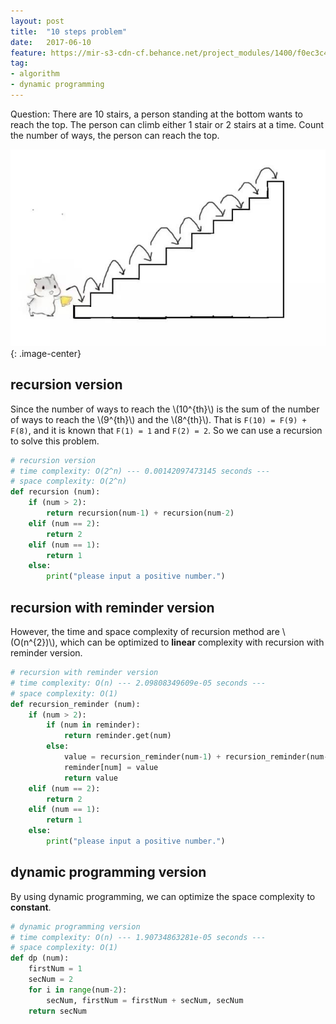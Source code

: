 ```yaml
---
layout: post
title:  "10 steps problem"
date:   2017-06-10
feature: https://mir-s3-cdn-cf.behance.net/project_modules/1400/f0ec3c49535589.58b77ea8a64b4.jpg
tag:
- algorithm
- dynamic programming
---
```


Question: There are 10 stairs, a person standing at the bottom wants to reach the top. The person can climb either 1 stair or 2 stairs at a time. Count the number of ways, the person can reach the top.

![10 stairs problem(1)](https://github.com/TokenJan/TokenJan.github.io/blob/master/assets/img/dp_problem(1).jpg?raw=true)
{: .image-center}

## recursion version
Since the number of ways to reach the \\(10^{th}\\) is the sum of the number of ways to reach the \\(9^{th}\\) and the \\(8^{th}\\). That is `F(10) = F(9) + F(8)`, and it is known that `F(1) = 1` and `F(2) = 2`. So we can use a recursion to solve this problem.

```python
# recursion version
# time complexity: O(2^n) --- 0.00142097473145 seconds ---
# space complexity: O(2^n)
def recursion (num):
    if (num > 2):
        return recursion(num-1) + recursion(num-2)
    elif (num == 2):
        return 2
    elif (num == 1):
        return 1
    else:
        print("please input a positive number.")
```

## recursion with reminder version
However, the time and space complexity of recursion method are \\(O\(n^{2}\)\\), which can be optimized to __linear__ complexity with recursion with reminder version.
```python
# recursion with reminder version
# time complexity: O(n) --- 2.09808349609e-05 seconds ---
# space complexity: O(1)
def recursion_reminder (num):
    if (num > 2):
        if (num in reminder):
            return reminder.get(num)
        else:
            value = recursion_reminder(num-1) + recursion_reminder(num-2)
            reminder[num] = value
            return value
    elif (num == 2):
        return 2
    elif (num == 1):
        return 1
    else:
        print("please input a positive number.")
```

## dynamic programming version
By using dynamic programming, we can optimize the space complexity to __constant__.
```python
# dynamic programming version
# time complexity: O(n) --- 1.90734863281e-05 seconds ---
# space complexity: O(1)
def dp (num):
    firstNum = 1
    secNum = 2
    for i in range(num-2):
        secNum, firstNum = firstNum + secNum, secNum
    return secNum
```